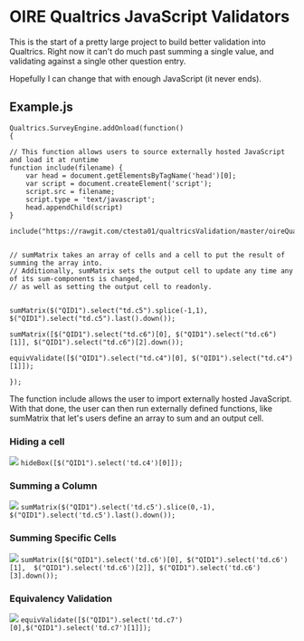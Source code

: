 # OIRE Qualtrics JavaScript Validators

This is the start of a pretty large project to build better validation into Qualtrics. Right now it can't do much past summing a single value, and validating against a single other question entry. 

Hopefully I can change that with enough JavaScript (it never ends).

## Example.js
    Qualtrics.SurveyEngine.addOnload(function()
    {

    // This function allows users to source externally hosted JavaScript and load it at runtime
    function include(filename) {
        var head = document.getElementsByTagName('head')[0];
        var script = document.createElement('script');
        script.src = filename;
        script.type = 'text/javascript';
        head.appendChild(script)
    }
    
    include("https://rawgit.com/ctesta01/qualtricsValidation/master/oireQualtricsLibrary.js");
    

    // sumMatrix takes an array of cells and a cell to put the result of summing the array into.
    // Additionally, sumMatrix sets the output cell to update any time any of its sum-components is changed, 
    // as well as setting the output cell to readonly.


    sumMatrix($("QID1").select("td.c5").splice(-1,1), $("QID1").select("td.c5").last().down());

    sumMatrix([$("QID1").select("td.c6")[0], $("QID1").select("td.c6")[1]], $("QID1").select("td.c6")[2].down());

    equivValidate([$("QID1").select("td.c4")[0], $("QID1").select("td.c4")[1]]);
    
    });
The function include allows the user to import externally hosted JavaScript. With that done, the user can then run externally defined functions, like sumMatrix that let's users define an array to sum and an output cell. 

### Hiding a cell
![](http://giant.gfycat.com/DeepGranularFrenchbulldog.gif)
`hideBox([$("QID1").select('td.c4')[0]]);`

### Summing a Column
![](http://giant.gfycat.com/PastKaleidoscopicLamprey.gif)
`sumMatrix($("QID1").select('td.c5').slice(0,-1), $("QID1").select('td.c5').last().down());`

### Summing Specific Cells
![](http://giant.gfycat.com/UnimportantCourageousAngora.gif)
`sumMatrix([$("QID1").select('td.c6')[0], $("QID1").select('td.c6')[1], 
               $("QID1").select('td.c6')[2]], $("QID1").select('td.c6')[3].down());`

### Equivalency Validation
![](http://giant.gfycat.com/OrangeZealousFrillneckedlizard.gif)
`equivValidate([$("QID1").select('td.c7')[0],$("QID1").select('td.c7')[1]]);`

